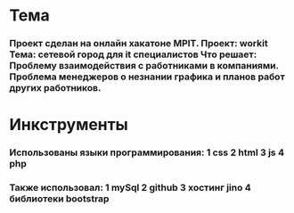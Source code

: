 # Тема
### Проект сделан на онлайн хакатоне MPIT. Проект: workit Тема: сетевой город для it специалистов Что решает: Проблему взаимодействия с работниками в компаниями. Проблема менеджеров о незнании графика и планов работ других работников. 
# Инкструменты
### Использованы языки программирования: 1 css 2 html 3 js 4 php 
### Также использовал: 1 mySql 2 github 3 хостинг jino 4 библиотеки bootstrap
